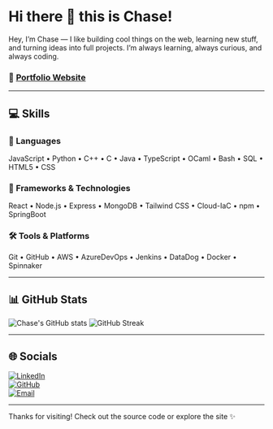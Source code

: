 # Hi there 👋 this is Chase!

Hey, I’m Chase — I like building cool things on the web, learning new stuff, and turning ideas into full projects. I’m always learning, always curious, and always coding.

### 🔗 [Portfolio Website](https://chaseblodgett.github.io/chaseblodgett/)

---

## 💻 Skills

### 🧠 Languages  
JavaScript • Python • C++ • C • Java • TypeScript • OCaml • Bash • SQL • HTML5 • CSS

### 🚀 Frameworks & Technologies  
React • Node.js • Express • MongoDB • Tailwind CSS • Cloud-IaC • npm • SpringBoot

### 🛠️ Tools & Platforms  
Git • GitHub • AWS • AzureDevOps • Jenkins • DataDog • Docker • Spinnaker

---

## 📊 GitHub Stats

![Chase's GitHub stats](https://github-readme-stats.vercel.app/api?username=chaseblodgett&show_icons=true&theme=radical)
![GitHub Streak](https://github-readme-streak-stats.herokuapp.com/?user=chaseblodgett&theme=radical)

---

## 🌐 Socials

[![LinkedIn](https://img.shields.io/badge/LinkedIn-blue?logo=linkedin&style=for-the-badge)](https://linkedin.com/in/chase-blodgett/)  
[![GitHub](https://img.shields.io/badge/GitHub-000?logo=github&style=for-the-badge)](https://github.com/chaseblodgett)  
[![Email](https://img.shields.io/badge/Email-Red?logo=gmail&style=for-the-badge)](mailto:chaseblodgett241@gmail.com)

---

Thanks for visiting! Check out the source code or explore the site ✨
